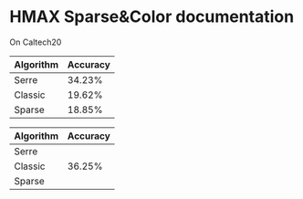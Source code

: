 # HMAX Sparse&Color documentation

On Caltech20

| Algorithm | Accuracy |
|-----------|----------|
| Serre     | 34.23%   |
| Classic   | 19.62%   |
| Sparse    | 18.85%   |

| Algorithm | Accuracy |
|-----------|----------|
| Serre     |          |
| Classic   | 36.25%   |
| Sparse    |          |
